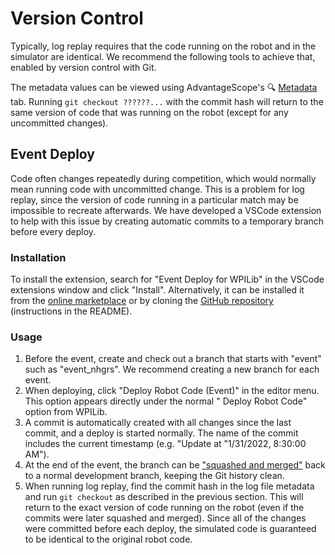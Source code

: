 # Version Control

Typically, log replay requires that the code running on the robot and in the simulator are identical. We recommend the
following tools to achieve that, enabled by version control with Git.

The metadata values can be viewed using AdvantageScope's
🔍 [Metadata](https://github.com/Mechanical-Advantage/AdvantageScope/blob/main/docs/tabs/METADATA.md) tab.
Running `git checkout ??????...` with the commit hash will return to the same version of code that was running on the
robot (except for any uncommitted changes).

## Event Deploy

Code often changes repeatedly during competition, which would normally mean running code with uncommitted change. This
is a problem for log replay, since the version of code running in a particular match may be impossible to recreate
afterwards. We have developed a VSCode extension to help with this issue by creating automatic commits to a temporary
branch before every deploy.

### Installation

To install the extension, search for "Event Deploy for WPILib" in the VSCode extensions window and click "Install".
Alternatively, it can be installed it from
the [online marketplace](https://marketplace.visualstudio.com/items?itemName=Mechanical-Advantage.event-deploy-wpilib)
or by cloning the [GitHub repository](https://github.com/Mechanical-Advantage/EventDeployExtension) (instructions in the
README).

### Usage

1. Before the event, create and check out a branch that starts with "event" such as "event_nhgrs". We recommend creating
   a new branch for each event.
2. When deploying, click "Deploy Robot Code (Event)" in the editor menu. This option appears directly under the normal "
   Deploy Robot Code" option from WPILib.
3. A commit is automatically created with all changes since the last commit, and a deploy is started normally. The name
   of the commit includes the current timestamp (e.g. "Update at "1/31/2022, 8:30:00 AM").
4. At the end of the event, the branch can
   be ["squashed and merged"](https://docs.github.com/en/pull-requests/collaborating-with-pull-requests/incorporating-changes-from-a-pull-request/about-pull-request-merges#squash-and-merge-your-commits)
   back to a normal development branch, keeping the Git history clean.
5. When running log replay, find the commit hash in the log file metadata and run `git checkout` as described in the
   previous section. This will return to the exact version of code running on the robot (even if the commits were later
   squashed and merged). Since all of the changes were committed before each deploy, the simulated code is guaranteed to
   be identical to the original robot code.